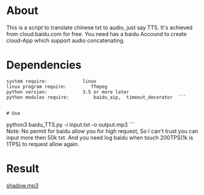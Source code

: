 # About  
This is a script to translate chinese txt to audio, just say TTS. It's achieved from cloud.baidu.com for free. You need has a baidu Accound to create cloud-App which support audio concatenating.

# Dependencies  
```
system require:	          	linux  
linux program require:	       ffmpeg
python version:	          	3.5 or more later
python modules require:       	baidu_aip,  timeout_decorator  ```


# Use  
```
python3 baidu_TTS.py -i input.txt -o output.mp3 ```   
 Note: No permit for baidu allow you for high request, So I can't trust you can input more then 50k txt. And you need log baidu when touch 200TPS(1k is 1TPS) to request allow again.

# Result  
[shadow.mp3](./shadow.mp3)
